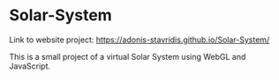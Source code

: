 # Solar-System

Link to website project: https://adonis-stavridis.github.io/Solar-System/

This is a small project of a virtual Solar System using WebGL and JavaScript.
